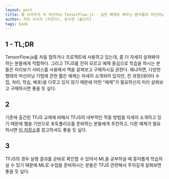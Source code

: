 ```yaml
---
layout: post
title: 웹 브라우저 속 머신러닝 TensorFlow.js - 실전 예제로 배우는 텐서플로 머신러닝 모델
author: 카이 사사키 (지은이), 유수연 (옮긴이)
tags: book
---
```


## 1 - TL;DR

TensorFlow.js를 처음 접하거나 프로젝트에 사용하고 있는데, 좀 더 자세히 살펴봐야 하는 분들에게 적합하다. 그리고 TFJS를 전혀 모르고 예제 중심으로 학습을 하시는 분들은 미리보기 서비스를 사용해서 책을 살펴보고 구매하시길 권한다. 왜냐하면, 다양한 형태의 머신러닝 기법에 관한 짧은 예제는 자세히 소개되어 있지만, 전 과정(데이터 수집, 처리, 학습, 배포)을 다루고 있지 않기 때문에 어떤 "예제"가 필요하신지 미리 살펴보고 구매하시면 좋을 듯 싶다.

## 2

기존에 출간된 TFJS 교재에 비해서 TFJS의 내부적인 작동 방법을 자세히 소개하고 있기 때문에 웹을 기반으로 포토폴리오를 준비하는 분들에게 추천하고, 다른 예제가 필요하시면 [이 저장소](https://github.com/backstopmedia/deep-learning-browser)를 참고하셔도 좋을 듯 싶다.

## 3

TFJS의 경우 실행 결과를 곧바로 확인할 수 있어서 ML을 공부하실 때 흥미롭게 학습하실 수 있기 때문에 ML로 수업을 준비하시는 분들은 TFJS 관련해서 주의깊게 살펴보면 좋을 듯 싶다.
